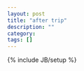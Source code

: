```yaml
---
layout: post
title: "after trip"
description: ""
category: 
tags: []
---
```

{% include JB/setup %}
